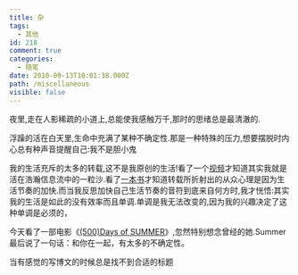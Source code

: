 ```yaml
---
title: 杂
tags:
  - 其他
id: 218
comment: true
categories:
  - 随笔
date: 2010-09-13T10:01:38.000Z
path: /miscellaneous
visible: false
---
```


夜里,走在人影稀疏的小道上,总能使我感触万千,那时的思绪总是最清澈的.

浮躁的活在白天里,生命中充满了某种不确定性.那是一种特殊的压力,想要摆脱时内心总有种声音提醒自己:我不是胆小鬼

我的生活充斥的太多的转载,这不是我原创的生活!看了一个[视频](http://v.youku.com/v_show/id_XMTExMjg0NzQw.html)才知道其实我就是活在浩瀚信息流中的一粒沙.看了[一本书](http://book.douban.com/subject/1786387/)才知道转载所折射出的从众心理是因为生活节奏的加快.而当我反思加快自己生活节奏的音符到底来自何方时,我才恍悟:其实我的生活是如此的没有效率而且单调.单调是我无法改变的,因为我的兴趣决定了这种单调是必须的，

今天看了一部电影《[(500)Days of SUMMER](http://movie.douban.com/subject/3072086/)》,忽然特别想念曾经的她.Summer 最后说了一句话：和你在一起，有太多的不确定性。

当有感觉的写博文的时候总是找不到合适的标题
